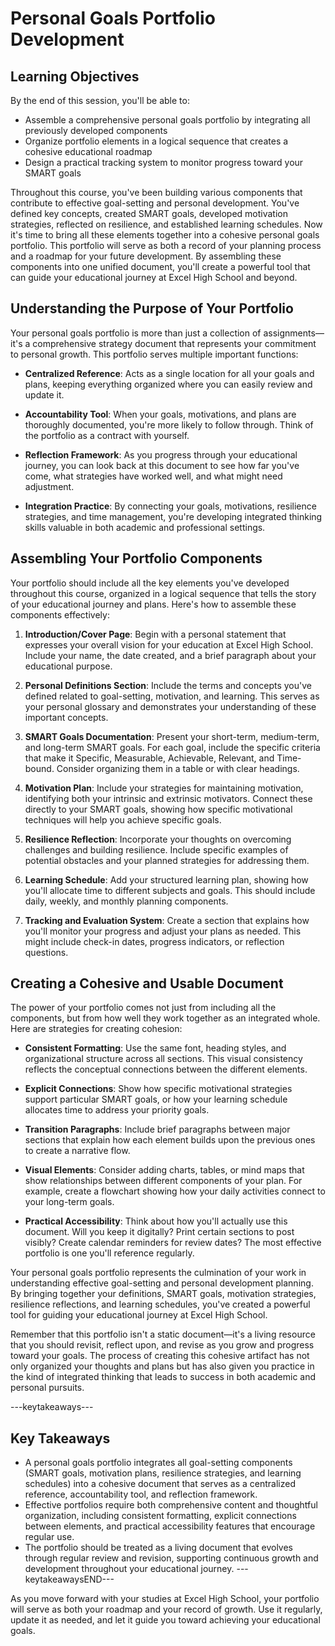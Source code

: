 # Personal Goals Portfolio Development

## Learning Objectives

By the end of this session, you'll be able to:

- Assemble a comprehensive personal goals portfolio by integrating all previously developed components
- Organize portfolio elements in a logical sequence that creates a cohesive educational roadmap
- Design a practical tracking system to monitor progress toward your SMART goals

Throughout this course, you've been building various components that contribute to effective goal-setting and personal development. You've defined key concepts, created SMART goals, developed motivation strategies, reflected on resilience, and established learning schedules. Now it's time to bring all these elements together into a cohesive personal goals portfolio. This portfolio will serve as both a record of your planning process and a roadmap for your future development. By assembling these components into one unified document, you'll create a powerful tool that can guide your educational journey at Excel High School and beyond.

## Understanding the Purpose of Your Portfolio

Your personal goals portfolio is more than just a collection of assignments—it's a comprehensive strategy document that represents your commitment to personal growth. This portfolio serves multiple important functions:

- **Centralized Reference**: Acts as a single location for all your goals and plans, keeping everything organized where you can easily review and update it.

- **Accountability Tool**: When your goals, motivations, and plans are thoroughly documented, you're more likely to follow through. Think of the portfolio as a contract with yourself.

- **Reflection Framework**: As you progress through your educational journey, you can look back at this document to see how far you've come, what strategies have worked well, and what might need adjustment.

- **Integration Practice**: By connecting your goals, motivations, resilience strategies, and time management, you're developing integrated thinking skills valuable in both academic and professional settings.

## Assembling Your Portfolio Components

Your portfolio should include all the key elements you've developed throughout this course, organized in a logical sequence that tells the story of your educational journey and plans. Here's how to assemble these components effectively:

1. **Introduction/Cover Page**: Begin with a personal statement that expresses your overall vision for your education at Excel High School. Include your name, the date created, and a brief paragraph about your educational purpose.

2. **Personal Definitions Section**: Include the terms and concepts you've defined related to goal-setting, motivation, and learning. This serves as your personal glossary and demonstrates your understanding of these important concepts.

3. **SMART Goals Documentation**: Present your short-term, medium-term, and long-term SMART goals. For each goal, include the specific criteria that make it Specific, Measurable, Achievable, Relevant, and Time-bound. Consider organizing them in a table or with clear headings.

4. **Motivation Plan**: Include your strategies for maintaining motivation, identifying both your intrinsic and extrinsic motivators. Connect these directly to your SMART goals, showing how specific motivational techniques will help you achieve specific goals.

5. **Resilience Reflection**: Incorporate your thoughts on overcoming challenges and building resilience. Include specific examples of potential obstacles and your planned strategies for addressing them.

6. **Learning Schedule**: Add your structured learning plan, showing how you'll allocate time to different subjects and goals. This should include daily, weekly, and monthly planning components.

7. **Tracking and Evaluation System**: Create a section that explains how you'll monitor your progress and adjust your plans as needed. This might include check-in dates, progress indicators, or reflection questions.

## Creating a Cohesive and Usable Document

The power of your portfolio comes not just from including all the components, but from how well they work together as an integrated whole. Here are strategies for creating cohesion:

- **Consistent Formatting**: Use the same font, heading styles, and organizational structure across all sections. This visual consistency reflects the conceptual connections between the different elements.

- **Explicit Connections**: Show how specific motivational strategies support particular SMART goals, or how your learning schedule allocates time to address your priority goals.

- **Transition Paragraphs**: Include brief paragraphs between major sections that explain how each element builds upon the previous ones to create a narrative flow.

- **Visual Elements**: Consider adding charts, tables, or mind maps that show relationships between different components of your plan. For example, create a flowchart showing how your daily activities connect to your long-term goals.

- **Practical Accessibility**: Think about how you'll actually use this document. Will you keep it digitally? Print certain sections to post visibly? Create calendar reminders for review dates? The most effective portfolio is one you'll reference regularly.

Your personal goals portfolio represents the culmination of your work in understanding effective goal-setting and personal development planning. By bringing together your definitions, SMART goals, motivation strategies, resilience reflections, and learning schedules, you've created a powerful tool for guiding your educational journey at Excel High School.

Remember that this portfolio isn't a static document—it's a living resource that you should revisit, reflect upon, and revise as you grow and progress toward your goals. The process of creating this cohesive artifact has not only organized your thoughts and plans but has also given you practice in the kind of integrated thinking that leads to success in both academic and personal pursuits.

---keytakeaways---
## Key Takeaways

- A personal goals portfolio integrates all goal-setting components (SMART goals, motivation plans, resilience strategies, and learning schedules) into a cohesive document that serves as a centralized reference, accountability tool, and reflection framework.
- Effective portfolios require both comprehensive content and thoughtful organization, including consistent formatting, explicit connections between elements, and practical accessibility features that encourage regular use.
- The portfolio should be treated as a living document that evolves through regular review and revision, supporting continuous growth and development throughout your educational journey.
---keytakeawaysEND---

As you move forward with your studies at Excel High School, your portfolio will serve as both your roadmap and your record of growth. Use it regularly, update it as needed, and let it guide you toward achieving your educational goals.


